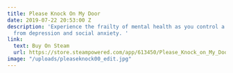 ```yaml
---
title: Please Knock On My Door
date: 2019-07-22 20:53:00 Z
description: 'Experience the frailty of mental health as you control a person suffering
  from depression and social anxiety. '
link:
  text: Buy On Steam
  url: https://store.steampowered.com/app/613450/Please_Knock_on_My_Door/
image: "/uploads/pleaseknock00_edit.jpg"
---
```


